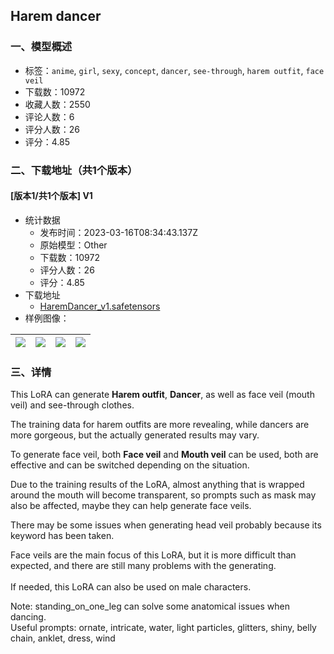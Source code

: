 ## Harem dancer
### 一、模型概述

- 标签：`anime`, `girl`, `sexy`, `concept`, `dancer`, `see-through`, `harem outfit`, `face veil`
- 下载数：10972
- 收藏人数：2550
- 评论人数：6
- 评分人数：26
- 评分：4.85

### 二、下载地址（共1个版本）

#### [版本1/共1个版本] V1

- 统计数据
  - 发布时间：2023-03-16T08:34:43.137Z
  - 原始模型：Other
  - 下载数：10972
  - 评分人数：26
  - 评分：4.85
- 下载地址
  - [HaremDancer_v1.safetensors](https://civitai.com/api/download/models/23879)
- 样例图像：

| <img src="https://image.civitai.com/xG1nkqKTMzGDvpLrqFT7WA/42f2e900-da4e-4e30-32af-6b562fe47b00/width=450/259443.jpeg" /> | <img src="https://image.civitai.com/xG1nkqKTMzGDvpLrqFT7WA/49647654-a8c1-4722-7791-ee1f452a4b00/width=450/259460.jpeg" /> | <img src="https://image.civitai.com/xG1nkqKTMzGDvpLrqFT7WA/b2e07de8-50cc-4b77-d121-4022c5c76800/width=450/259459.jpeg" /> | <img src="https://image.civitai.com/xG1nkqKTMzGDvpLrqFT7WA/b8df483c-ad97-4fb5-d971-d2b7b8770b00/width=450/259458.jpeg" /> |
| ---- | ---- | ---- | ---- |


### 三、详情
<p>This LoRA can generate <strong>Harem outfit</strong>, <strong>Dancer</strong>, as well as face veil (mouth veil) and see-through clothes.</p><p>The training data for harem outfits are more revealing, while dancers are more gorgeous, but the actually generated results may vary.</p><p></p><p>To generate face veil, both <strong>Face veil</strong> and <strong>Mouth veil</strong> can be used, both are effective and can be switched depending on the situation.</p><p>Due to the training results of the LoRA, almost anything that is wrapped around the mouth will become transparent, so prompts such as mask may also be affected, maybe they can help generate face veils.</p><p>There may be some issues when generating head veil probably because its keyword has been taken.</p><p></p><p>Face veils are the main focus of this LoRA, but it is more difficult than expected, and there are still many problems with the generating.<br /><br />If needed, this LoRA can also be used on male characters.</p><p></p><p>Note: standing_on_one_leg can solve some anatomical issues when dancing.<br />Useful prompts: ornate, intricate, water, light particles, glitters, shiny, belly chain, anklet, dress, wind</p>